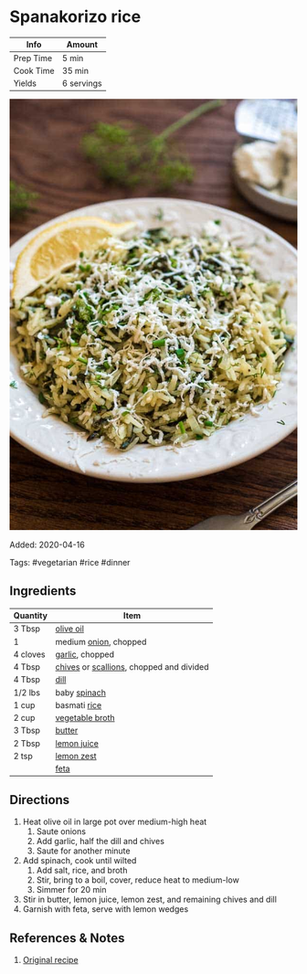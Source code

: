# Spanakorizo rice

| Info      | Amount     |
| --------- | ---------- |
| Prep Time | 5 min      |
| Cook Time | 35 min     |
| Yields    | 6 servings |

![Spanakorizo rice](../_assets/spanakorizo-rice.jpg)

Added: 2020-04-16

Tags: #vegetarian #rice #dinner

## Ingredients

| Quantity | Item                                                                                                |
| -------- | --------------------------------------------------------------------------------------------------- |
| 3 Tbsp   | [olive oil](../Ingredients/olive%20oil.md)                                                          |
| 1        | medium [onion](../Ingredients/onion.md), chopped                                                    |
| 4 cloves | [garlic](../Ingredients/garlic.md), chopped                                                         |
| 4 Tbsp   | [chives](../Ingredients/chives.md) or [scallions](../Ingredients/scallions.md), chopped and divided |
| 4 Tbsp   | [dill](../Ingredients/dill.md)                                                                      |
| 1/2 lbs  | baby [spinach](../Ingredients/spinach.md)                                                           |
| 1 cup    | basmati [rice](../Ingredients/rice.md)                                                              |
| 2 cup    | [vegetable broth](../Ingredients/vegetable%20broth.md)                                              |
| 3 Tbsp   | [butter](../Ingredients/butter.md)                                                                  |
| 2 Tbsp   | [lemon juice](../Ingredients/lemon%20juice.md)                                                      |
| 2 tsp    | [lemon zest](../Ingredients/lemon.md)                                                               |
|          | [feta](../Ingredients/feta.md)                                                                      |

## Directions

1. Heat olive oil in large pot over medium-high heat
   1. Saute onions
   2. Add garlic, half the dill and chives
   3. Saute for another minute
2. Add spinach, cook until wilted
   1. Add salt, rice, and broth
   2. Stir, bring to a boil, cover, reduce heat to medium-low
   3. Simmer for 20 min
3. Stir in butter, lemon juice, lemon zest, and remaining chives and dill
4. Garnish with feta, serve with lemon wedges

## References & Notes

1. [Original recipe](https://cooktoria.com/spanakorizo-greek-spinach-rice/#wprm-recipe-container-5934)
